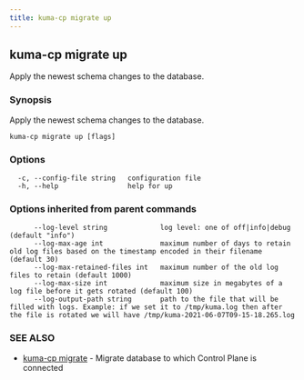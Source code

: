```yaml
---
title: kuma-cp migrate up
---
```

## kuma-cp migrate up

Apply the newest schema changes to the database.

### Synopsis

Apply the newest schema changes to the database.

```
kuma-cp migrate up [flags]
```

### Options

```
  -c, --config-file string   configuration file
  -h, --help                 help for up
```

### Options inherited from parent commands

```
      --log-level string             log level: one of off|info|debug (default "info")
      --log-max-age int              maximum number of days to retain old log files based on the timestamp encoded in their filename (default 30)
      --log-max-retained-files int   maximum number of the old log files to retain (default 1000)
      --log-max-size int             maximum size in megabytes of a log file before it gets rotated (default 100)
      --log-output-path string       path to the file that will be filled with logs. Example: if we set it to /tmp/kuma.log then after the file is rotated we will have /tmp/kuma-2021-06-07T09-15-18.265.log
```

### SEE ALSO

* [kuma-cp migrate](kuma-cp_migrate)	 - Migrate database to which Control Plane is connected


